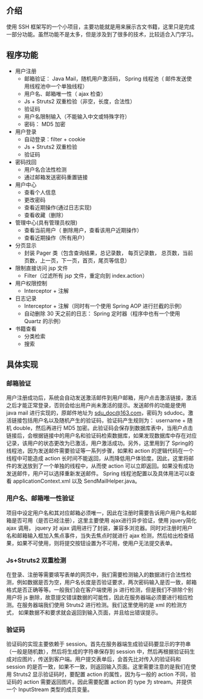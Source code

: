 ## 介绍
使用 SSH 框架写的一个小项目，主要功能就是用来展示古文书籍，这里只是完成一部分功能。虽然功能不是太多，但是涉及到了很多的技术，比较适合入门学习。

## 程序功能
+ 用户注册
    - 邮箱验证： Java Mail，随机用户激活码， Spring 线程池（ 邮件发送使用线程池中一个单独线程）
    - 用户名、邮箱唯一性（ ajax 检查）
    - Js + Struts2 双重检验（非空，长度，合法性）
    - 验证码
    - 用户名限制输入（不能输入中文或特殊字符）
    - 密码： MD5 加密
+ 用户登录
    - 自动登录：filter + cookie
    - Js + Struts2 双重检验
    - 验证码
+ 密码找回
    - 用户名合法性检测
    - 通过邮箱发送密码重置链接
+ 用户中心
    - 查看个人信息
    - 更改密码
    - 查看近期操作(通过日志实现)
    - 查看收藏（删除）
+ 管理中心(具有管理员权限)
    - 查看当前用户（ 删除用户，查看该用户近期操作）
    - 查看近期操作（所有用户）
+ 分页显示
    - 封装 Pager 类（包含查询结果，总记录数， 每页记录数， 总页数，当前页数，上一页，下一页，首页，尾页等信息）
+ 限制直接访问 jsp 文件
    - Filter（过滤所有 jsp 文件，重定向到 index.action）
+ 用户权限控制
    - Interceptor + 注解
+ 日志记录
    - Interceptor + 注解（同时有一个使用 Spring AOP 进行拦截的示例）
    - 自动删除 30 天之前的日志： Spring 定时器（程序中也有一个使用 Quartz 的示例）
+ 书籍查看
    - 分类检索
    - 搜索

## 具体实现
### 邮箱验证
用户注册成功后，系统会自动发送激活邮件到用户邮箱，用户点击激活链接，激活之后才能正常登录，否则会给出用户尚未激活的提示。发送邮件的功能是使用 java mail 进行实现的，原邮件地址为 sdu_doc@163.com，密码为 sdudoc。激活链接包括用户名以及随机产生的验证码，验证码产生规则为： username + 随机 double，然后再进行 MD5 加密。此验证码会保存到数据库表中，当用户点击链接后，会根据链接中的用户名和验证码检索数据库，如果发现数据库中存在对应记录，该用户的状态更改为已激活，用户激活成功。另外，这里用到了 Spring的线程池，因为发送邮件需要验证等一系列步骤，如果和 action 的逻辑代码在一个线程中可能造成 action 长时间不能返回，从而降低用户体验度。因此，这里将邮件的发送放到了一个单独的线程中，从而使 action 可以立即返回。如果没有成功发送邮件，用户可以选择重新发送邮件。 Spring 线程池配置以及具体用法可以查看 applicationContext.xml 以及 SendMailHelper.java。

### 用户名、邮箱唯一性验证
项目中设定用户名和其对应邮箱必须唯一，因此在注册时需要告诉用户用户名和邮箱是否可用（是否已经注册），这里主要使用 ajax进行异步验证，使用 jquery简化 ajax 调用， jquery 对 ajax 调用进行了封装，兼容多浏览器。同时对注册时用户名和邮箱输入框加入焦点事件，当失去焦点时就进行 ajax 检测，然后给出检查结果，如果不可使用，则将提交按钮设置为不可用，使用户无法提交表单。

### Js+Struts2 双重检测
在登录、注册等需要填写表单的网页中，我们需要检测输入的数据进行合法性检测，例如数据是否为空，用户名长度是否验证要求，两次密码输入是否一致，邮箱格式是否正确等等。一般我们会在客户端使用 js 进行检测，但是我们不排除个别用户将 js 删除，故意提交错误数据的可能性，因此在服务器端必须要进行相应检测。在服务器端我们使用 Struts2 进行检测。我们这里使用的是 xml 的检测方式， 如果数据不和要求就会返回到输入页面，并且给出错误提示。

### 验证码
验证码的实现主要依赖于 session。首先在服务器端生成验证码要显示的字符串（一般是随机数），然后将生成的字符串保存到 session 中，然后再根据验证码生成对应图片，传送到客户端。用户提交表单后，会首先比对传入的验证码和session 的是否一致，如果不一致，则返回输入页面。这里需要注意的是我们在使用 Struts2 显示验证码时，要配置 action 的属性，因为与一般的 action 不同，验证码的 action 需要返回图片。因此需要配置 action 的 type 为 stream。并提供一个 InputStream 类型的成员变量。